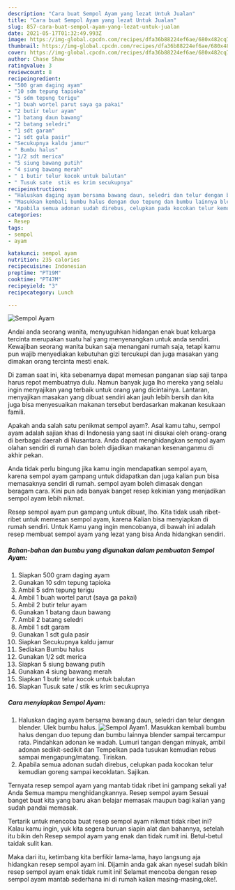```yaml
---
description: "Cara buat Sempol Ayam yang lezat Untuk Jualan"
title: "Cara buat Sempol Ayam yang lezat Untuk Jualan"
slug: 857-cara-buat-sempol-ayam-yang-lezat-untuk-jualan
date: 2021-05-17T01:32:49.993Z
image: https://img-global.cpcdn.com/recipes/dfa36b88224ef6ae/680x482cq70/sempol-ayam-foto-resep-utama.jpg
thumbnail: https://img-global.cpcdn.com/recipes/dfa36b88224ef6ae/680x482cq70/sempol-ayam-foto-resep-utama.jpg
cover: https://img-global.cpcdn.com/recipes/dfa36b88224ef6ae/680x482cq70/sempol-ayam-foto-resep-utama.jpg
author: Chase Shaw
ratingvalue: 3
reviewcount: 8
recipeingredient:
- "500 gram daging ayam"
- "10 sdm tepung tapioka"
- "5 sdm tepung terigu"
- "1 buah wortel parut saya ga pakai"
- "2 butir telur ayam"
- "1 batang daun bawang"
- "2 batang seledri"
- "1 sdt garam"
- "1 sdt gula pasir"
- "Secukupnya kaldu jamur"
- " Bumbu halus"
- "1/2 sdt merica"
- "5 siung bawang putih"
- "4 siung bawang merah"
- " 1 butir telur kocok untuk balutan"
- " Tusuk sate  stik es krim secukupnya"
recipeinstructions:
- "Haluskan daging ayam bersama bawang daun, seledri dan telur dengan blender. Ulek bumbu halus."
- "Masukkan kembali bumbu halus dengan duo tepung dan bumbu lainnya blender sampai tercampur rata. Pindahkan adonan ke wadah. Lumuri tangan dengan minyak, ambil adonan sedikit-sedikit dan Tempelkan pada tusukan kemudian rebus sampai mengapung/matang. Tiriskan."
- "Apabila semua adonan sudah direbus, celupkan pada kocokan telur kemudian goreng sampai kecoklatan. Sajikan."
categories:
- Resep
tags:
- sempol
- ayam

katakunci: sempol ayam 
nutrition: 235 calories
recipecuisine: Indonesian
preptime: "PT19M"
cooktime: "PT47M"
recipeyield: "3"
recipecategory: Lunch

---
```



![Sempol Ayam](https://img-global.cpcdn.com/recipes/dfa36b88224ef6ae/680x482cq70/sempol-ayam-foto-resep-utama.jpg)

Andai anda seorang wanita, menyuguhkan hidangan enak buat keluarga tercinta merupakan suatu hal yang menyenangkan untuk anda sendiri. Kewajiban seorang  wanita bukan saja menangani rumah saja, tetapi kamu pun wajib menyediakan kebutuhan gizi tercukupi dan juga masakan yang dimakan orang tercinta mesti enak.

Di zaman  saat ini, kita sebenarnya dapat memesan panganan siap saji tanpa harus repot membuatnya dulu. Namun banyak juga lho mereka yang selalu ingin menyajikan yang terbaik untuk orang yang dicintainya. Lantaran, menyajikan masakan yang dibuat sendiri akan jauh lebih bersih dan kita juga bisa menyesuaikan makanan tersebut berdasarkan makanan kesukaan famili. 



Apakah anda salah satu penikmat sempol ayam?. Asal kamu tahu, sempol ayam adalah sajian khas di Indonesia yang saat ini disukai oleh orang-orang di berbagai daerah di Nusantara. Anda dapat menghidangkan sempol ayam olahan sendiri di rumah dan boleh dijadikan makanan kesenanganmu di akhir pekan.

Anda tidak perlu bingung jika kamu ingin mendapatkan sempol ayam, karena sempol ayam gampang untuk didapatkan dan juga kalian pun bisa memasaknya sendiri di rumah. sempol ayam boleh dimasak dengan beragam cara. Kini pun ada banyak banget resep kekinian yang menjadikan sempol ayam lebih nikmat.

Resep sempol ayam pun gampang untuk dibuat, lho. Kita tidak usah ribet-ribet untuk memesan sempol ayam, karena Kalian bisa menyiapkan di rumah sendiri. Untuk Kamu yang ingin mencobanya, di bawah ini adalah resep membuat sempol ayam yang lezat yang bisa Anda hidangkan sendiri.

<!--inarticleads1-->

##### Bahan-bahan dan bumbu yang digunakan dalam pembuatan Sempol Ayam:

1. Siapkan 500 gram daging ayam
1. Gunakan 10 sdm tepung tapioka
1. Ambil 5 sdm tepung terigu
1. Ambil 1 buah wortel parut (saya ga pakai)
1. Ambil 2 butir telur ayam
1. Gunakan 1 batang daun bawang
1. Ambil 2 batang seledri
1. Ambil 1 sdt garam
1. Gunakan 1 sdt gula pasir
1. Siapkan Secukupnya kaldu jamur
1. Sediakan  Bumbu halus
1. Gunakan 1/2 sdt merica
1. Siapkan 5 siung bawang putih
1. Gunakan 4 siung bawang merah
1. Siapkan  1 butir telur kocok untuk balutan
1. Siapkan  Tusuk sate / stik es krim secukupnya




<!--inarticleads2-->

##### Cara menyiapkan Sempol Ayam:

1. Haluskan daging ayam bersama bawang daun, seledri dan telur dengan blender. Ulek bumbu halus.
<img src="https://img-global.cpcdn.com/steps/d1ae901081203a5d/160x128cq70/sempol-ayam-langkah-memasak-1-foto.jpg" alt="Sempol Ayam">1. Masukkan kembali bumbu halus dengan duo tepung dan bumbu lainnya blender sampai tercampur rata. Pindahkan adonan ke wadah. Lumuri tangan dengan minyak, ambil adonan sedikit-sedikit dan Tempelkan pada tusukan kemudian rebus sampai mengapung/matang. Tiriskan.
1. Apabila semua adonan sudah direbus, celupkan pada kocokan telur kemudian goreng sampai kecoklatan. Sajikan.




Ternyata resep sempol ayam yang mantab tidak ribet ini gampang sekali ya! Anda Semua mampu menghidangkannya. Resep sempol ayam Sesuai banget buat kita yang baru akan belajar memasak maupun bagi kalian yang sudah pandai memasak.

Tertarik untuk mencoba buat resep sempol ayam nikmat tidak ribet ini? Kalau kamu ingin, yuk kita segera buruan siapin alat dan bahannya, setelah itu bikin deh Resep sempol ayam yang enak dan tidak rumit ini. Betul-betul taidak sulit kan. 

Maka dari itu, ketimbang kita berfikir lama-lama, hayo langsung aja hidangkan resep sempol ayam ini. Dijamin anda gak akan nyesel sudah bikin resep sempol ayam enak tidak rumit ini! Selamat mencoba dengan resep sempol ayam mantab sederhana ini di rumah kalian masing-masing,oke!.

